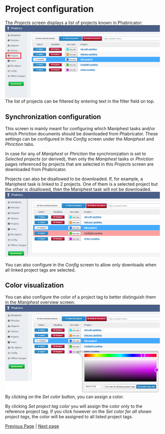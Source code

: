 # Project configuration

 The *Projects* screen displays a list of projects known in Phabricator:
![image-20210411201030515](projects-01.png) <br /> The list of projects can be filtered by entering text in the filter field on top.

## Synchronization configuration

This screen is mainly meant for configuring which Maniphest tasks and/or which Phriction documents should be downloaded from Phabricator.
These settings can be configured in the *Config* screen under the *Maniphest* and *Phriction* tabs.

In case for any of *Maniphest* or *Phriction* the synchronization is set to *Selected projects* (or derived), then only the *Maniphest* tasks or *Phriction* pages referenced by projects that are selected in this *Projects* screen are downloaded from Phabricator.

Projects can also be disallowed to be downloaded.
If, for example, a Maniphest task is linked to 2 projects.
One of them is a selected project but the other is disallowed, then the Maniphest task will not be downloaded.
![image-20210411201030517](projects-03.png) <br />

You can also configure in the *Config* screen to allow only downloads when all linked project tags are selected.

## Color visualization

You can also configure the color of a project tag to better distinguish them in the *Maniphest* overview screen:
![image-20210411201030516](projects-02.png) <br /> By clicking on the *Set color* button, you can assign a color.

By clicking *Set project tag color* you will assign the color only to the reference project tag.
If you click however on the *Set color for all shown project tags*, the color will be assigned to all listed project tags.

[Previous Page](../02-Configuration/README.md) |  [Next page](../04-Users/README.md)